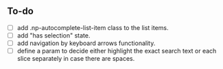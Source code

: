 ## To-do

- [ ] add .np-autocomplete-list-item class to the list items.
- [ ] add "has selection" state.
- [ ] add navigation by keyboard arrows functionality.
- [ ] define a param to decide either highlight the exact search text or each slice separately in case there are spaces.